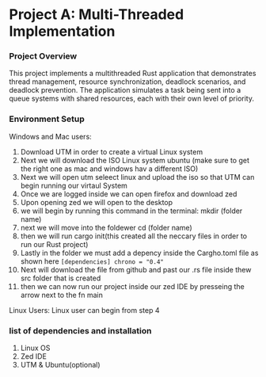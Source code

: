 # Project A: Multi-Threaded Implementation

### Project Overview

This project implements a multithreaded Rust application that demonstrates thread management, resource synchronization, deadlock scenarios, and deadlock prevention. 
The application simulates a task being sent into a queue systems with shared resources, each with their own level of priority. 
 
### Environment Setup
Windows and Mac users:
1) Download UTM in order to create a virtual Linux system
2) Next we will download the ISO Linux system ubuntu (make sure to get the right one as mac and windows hav a different ISO)
3) Next we will open utm seleect linux and upload the iso so that UTM can begin running our virtaul System
4) Once we are logged inside we can open firefox and download zed
5) Upon opening zed we will open to the desktop
6) we will  begin by running this command in the terminal: mkdir (folder name)
7) next we will move into the foldewer cd (folder name)
8) then we will run cargo init(this created all the neccary files in order to run our Rust project)
9) Lastly in the folder we must add a depency inside the Cargho.toml file  as shown here ```[dependencies]
chrono = "0.4"``` 
10) Next will download the file from github and past our .rs file inside thew src folder that is created
11) then we can now run our project inside our zed IDE by presseing the arrow next to the fn main
    
Linux Users:
Linux user can begin from step 4

### list of dependencies and installation
1) Linux OS
2) Zed IDE
3) UTM & Ubuntu(optional)
